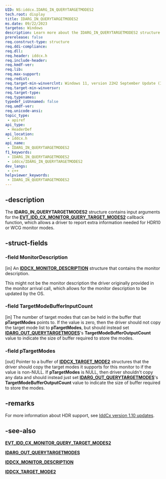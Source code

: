 ```yaml
---
UID: NS:iddcx.IDARG_IN_QUERYTARGETMODES2
tech.root: display
title: IDARG_IN_QUERYTARGETMODES2
ms.date: 09/22/2023
targetos: Windows
description: Learn more about the IDARG_IN_QUERYTARGETMODES2 structure.
prerelease: false
req.construct-type: structure
req.ddi-compliance: 
req.dll: 
req.header: iddcx.h
req.include-header: 
req.kmdf-ver: 
req.lib: 
req.max-support: 
req.redist: 
req.target-min-winverclnt: Windows 11, version 22H2 September Update (IddCx version 1.10)
req.target-min-winversvr: 
req.target-type: 
req.typenames: 
typedef_isUnnamed: false
req.umdf-ver: 
req.unicode-ansi: 
topic_type:
 - apiref
api_type:
 - HeaderDef
api_location:
 - iddcx.h
api_name:
 - IDARG_IN_QUERYTARGETMODES2
f1_keywords:
 - IDARG_IN_QUERYTARGETMODES2
 - iddcx/IDARG_IN_QUERYTARGETMODES2
dev_langs:
 - c++
helpviewer_keywords:
 - IDARG_IN_QUERYTARGETMODES2
---
```


## -description

The **IDARG_IN_QUERYTARGETMODES2** structure contains input arguments for the [**EVT_IDD_CX_MONITOR_QUERY_TARGET_MODES2**](nc-iddcx-evt_idd_cx_monitor_query_target_modes2.md) callback function, which allows a driver to report extra information needed for HDR10 or WCG monitor modes.

## -struct-fields

### -field MonitorDescription

[in] An [**IDDCX_MONITOR_DESCRIPTION**](ns-iddcx-iddcx_monitor_description.md) structure that contains the monitor description.

This might not be the monitor description the driver originally provided in the monitor arrival call, which allows for the monitor description to be updated by the OS.

### -field TargetModeBufferInputCount

[in] The number of target modes that can be held in the buffer that **pTargetModes** points to. If the value is zero, then the driver should not copy the target mode list to **pTargetModes**, but should instead set [**IDARG_OUT_QUERYTARGETMODES**](ns-iddcx-idarg_out_querytargetmodes.md)'s **TargetModeBufferOutputCount** value to indicate the size of buffer required to store the modes.

### -field pTargetModes

[out] Pointer to a buffer of [**IDDCX_TARGET_MODE2**](ns-iddcx-iddcx_target_mode2.md) structures that the driver should copy the target modes it supports for this monitor to if the value is non-NULL. If **pTargetModes** is NULL, then driver shouldn't copy any data and should instead just set [**IDARG_OUT_QUERYTARGETMODES**](ns-iddcx-idarg_out_querytargetmodes.md)'s **TargetModeBufferOutputCount** value to indicate the size of buffer required to store the modes.

## -remarks

For more information about HDR support, see [IddCx version 1.10 updates](/windows-hardware/drivers/display/iddcx1.10-updates).

## -see-also

[**EVT_IDD_CX_MONITOR_QUERY_TARGET_MODES2**](nc-iddcx-evt_idd_cx_monitor_query_target_modes2.md)

[**IDARG_OUT_QUERYTARGETMODES**](ns-iddcx-idarg_out_querytargetmodes.md)

[**IDDCX_MONITOR_DESCRIPTION**](ns-iddcx-iddcx_monitor_description.md)

[**IDDCX_TARGET_MODE2**](ns-iddcx-iddcx_target_mode2.md)
